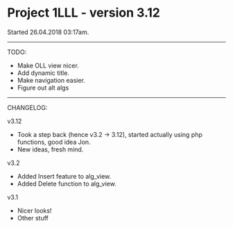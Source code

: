# Project 1LLL - version 3.12
Started 26.04.2018 03:17am.

---

TODO:

- Make OLL view nicer.
- Add dynamic title.
- Make navigation easier.
- Figure out alt algs

---

CHANGELOG:

v3.12

- Took a step back (hence v3.2 -> 3.12), started actually using php functions, good idea Jon.
- New ideas, fresh mind.

v3.2

- Added Insert feature to alg_view.
- Added Delete function to alg_view.

v3.1

- Nicer looks!
- Other stuff
